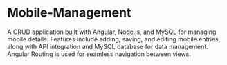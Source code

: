 # Mobile-Management
A CRUD application built with Angular, Node.js, and MySQL for managing mobile details. Features include adding, saving, and editing mobile entries, along with API integration and MySQL database for data management. Angular Routing is used for seamless navigation between views.
